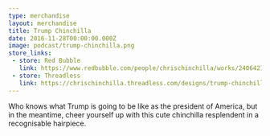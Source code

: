 ```yaml
---
type: merchandise
layout: merchandise
title: Trump Chinchilla
date: 2016-11-28T00:00:00.000Z
image: podcast/trump-chinchilla.png
store_links:
 - store: Red Bubble
   link: https://www.redbubble.com/people/chrischinchilla/works/24064211-trump-chinchilla
 - store: Threadless
   link: https://chrischinchilla.threadless.com/designs/trump-chinchilla
---
```


Who knows what Trump is going to be like as the president of America, but in the meantime, cheer yourself up with this cute chinchilla resplendent in a recognisable hairpiece.
